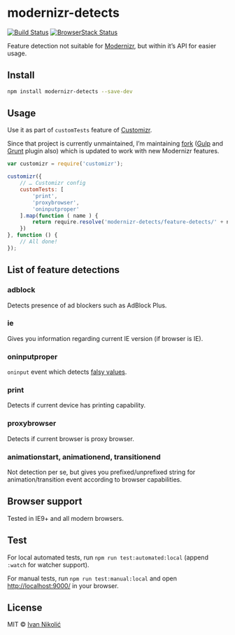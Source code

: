 # modernizr-detects

[![Build Status][ci-img]][ci] [![BrowserStack Status][browserstack-img]][browserstack]

Feature detection not suitable for [Modernizr][modernizr], but within it’s API for easier usage.

## Install

```sh
npm install modernizr-detects --save-dev
```

## Usage

Use it as part of `customTests` feature of [Customizr][customizr].

Since that project is currently unmaintained, I’m maintaining [fork][customizr-fork] ([Gulp][customizr-fork-gulp] and [Grunt][customizr-fork-grunt] plugin also) which is updated to work with new Modernizr features.

```js
var customizr = require('customizr');

customizr({
	// … Customizr config
	customTests: [
		'print',
		'proxybrowser',
		'oninputproper'
	].map(function ( name ) {
		return require.resolve('modernizr-detects/feature-detects/' + name);
	})
}, function () {
    // All done!
});
```

## List of feature detections

### adblock

Detects presence of ad blockers such as AdBlock Plus.

### ie

Gives you information regarding current IE version (if browser is IE).

### oninputproper

`oninput` event which detects [falsy values](https://developer.mozilla.org/en-US/docs/Web/Events/input#Browser_compatibility).

### print

Detects if current device has printing capability.

### proxybrowser

Detects if current browser is proxy browser.

### animationstart, animationend, transitionend

Not detection per se, but gives you prefixed/unprefixed string for animation/transition event according to browser capabilities.

## Browser support

Tested in IE9+ and all modern browsers.

## Test

For local automated tests, run `npm run test:automated:local` (append `:watch` for watcher support).

For manual tests, run `npm run test:manual:local` and open <http://localhost:9000/> in your browser.

## License

MIT © [Ivan Nikolić](http://ivannikolic.com)

[modernizr]: http://modernizr.com
[customizr]: https://github.com/doctyper/customizr
[customizr-fork]: https://github.com/niksy/customizr
[customizr-fork-gulp]: https://github.com/niksy/gulp-modernizr
[customizr-fork-grunt]: https://github.com/niksy/grunt-modernizr
[ci]: https://travis-ci.org/niksy/modernizr-detects
[ci-img]: https://travis-ci.org/niksy/modernizr-detects.svg?branch=master
[browserstack]: https://www.browserstack.com/
[browserstack-img]: https://www.browserstack.com/automate/badge.svg?badge_key=NVhJRVhOMzBSZXRCSDNxSUF1ZW55cnJGQ0xyZTNJcDFQSGUyZnl4MG5KWT0tLUN1blZwQXFpak52dEhWQjY4dmlpQlE9PQ==--c4141f7b0cbc97b29063b1c65b1a8e1b6b3833d9
